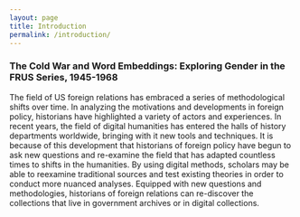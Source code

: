 ```yaml
---
layout: page
title: Introduction
permalink: /introduction/
---
```


### The Cold War and Word Embeddings: Exploring Gender in the FRUS Series, 1945-1968
The field of US foreign relations has embraced a series of methodological shifts over time. In analyzing the motivations and developments in foreign policy, historians have highlighted a variety of actors and experiences. In recent years, the field of digital humanities has entered the halls of history departments worldwide, bringing with it new tools and techniques. It is because of this development that historians of foreign policy have begun to ask new questions and re-examine the field that has adapted countless times to shifts in the humanities. By using digital methods, scholars may be able to reexamine traditional sources and test existing theories in order to conduct more nuanced analyses. Equipped with new questions and methodologies, historians of foreign relations can re-discover the collections that live in government archives or in digital collections.

